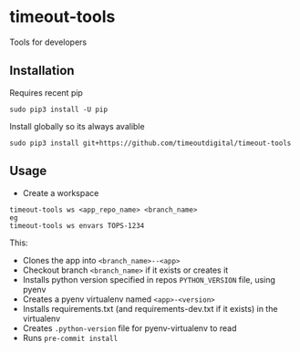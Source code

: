 timeout-tools
=============

Tools for developers


Installation
------------

Requires recent pip

```
sudo pip3 install -U pip
```

Install globally so its always avalible

```
sudo pip3 install git+https://github.com/timeoutdigital/timeout-tools
```

Usage
-----

- Create a workspace

```
timeout-tools ws <app_repo_name> <branch_name>
eg
timeout-tools ws envars TOPS-1234
```

This:

- Clones the app into `<branch_name>--<app>`
- Checkout branch `<branch_name>` if it exists or creates it
- Installs python version specified in repos `PYTHON_VERSION` file, using pyenv
- Creates a pyenv virtualenv named `<app>-<version>`
- Installs requirements.txt (and requirements-dev.txt if it exists) in the virtualenv
- Creates `.python-version` file for pyenv-virtualenv to read
- Runs `pre-commit install`
